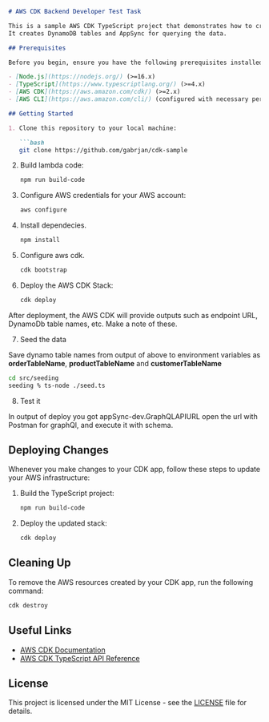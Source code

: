 ```markdown
# AWS CDK Backend Developer Test Task

This is a sample AWS CDK TypeScript project that demonstrates how to create and manage AWS infrastructure using the AWS CDK. 
It creates DynamoDB tables and AppSync for querying the data.

## Prerequisites

Before you begin, ensure you have the following prerequisites installed:

- [Node.js](https://nodejs.org/) (>=16.x)
- [TypeScript](https://www.typescriptlang.org/) (>=4.x)
- [AWS CDK](https://aws.amazon.com/cdk/) (>=2.x)
- [AWS CLI](https://aws.amazon.com/cli/) (configured with necessary permissions)

## Getting Started

1. Clone this repository to your local machine:

   ```bash
   git clone https://github.com/gabrjan/cdk-sample
   ```

2. Build lambda code:

   ```bash
   npm run build-code
   ```

3. Configure AWS credentials for your AWS account:

   ```bash
   aws configure
   ```
4. Install dependecies.

      ```bash
   npm install
   ```
   
5. Configure aws cdk.

      ```bash
   cdk bootstrap
   ```

6. Deploy the AWS CDK Stack:

   ```bash
   cdk deploy
   ```
After deployment, the AWS CDK will provide outputs such as endpoint URL, DynamoDb table names, etc. Make a note of these.

7. Seed the data

Save dynamo table names from output of above to environment variables as **orderTableName**, **productTableName** and **customerTableName**
   ```bash
   cd src/seeding
   seeding % ts-node ./seed.ts
  ```
8. Test it

In output of deploy you got appSync-dev.GraphQLAPIURL open the url with Postman for graphQl, and execute it with schema.



## Deploying Changes

Whenever you make changes to your CDK app, follow these steps to update your AWS infrastructure:

1. Build the TypeScript project:

   ```bash
   npm run build-code
   ```

2. Deploy the updated stack:

   ```bash
   cdk deploy
   ```

## Cleaning Up

To remove the AWS resources created by your CDK app, run the following command:

```bash
cdk destroy
```

## Useful Links

- [AWS CDK Documentation](https://docs.aws.amazon.com/cdk/latest/guide/home.html)
- [AWS CDK TypeScript API Reference](https://docs.aws.amazon.com/cdk/api/latest/docs/aws-construct-library.html)

## License

This project is licensed under the MIT License - see the [LICENSE](LICENSE) file for details.

```